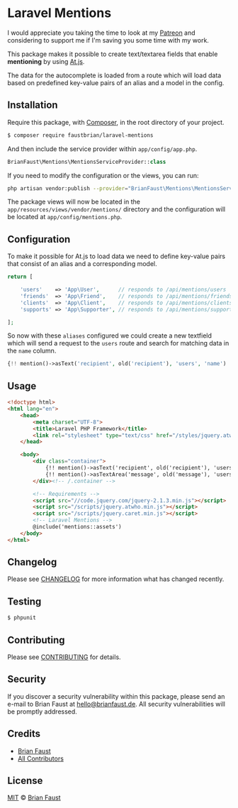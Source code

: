 # Laravel Mentions

I would appreciate you taking the time to look at my [Patreon](https://www.patreon.com/faustbrian) and considering to support me if I'm saving you some time with my work.

This package makes it possible to create text/textarea fields that enable **mentioning** by using [At.js](https://github.com/ichord/At.js).

The data for the autocomplete is loaded from a route which will load data based on predefined key-value pairs of an alias and a model in the config.

## Installation

Require this package, with [Composer](https://getcomposer.org/), in the root directory of your project.

``` bash
$ composer require faustbrian/laravel-mentions
```

And then include the service provider within `app/config/app.php`.

``` php
BrianFaust\Mentions\MentionsServiceProvider::class
```

If you need to modify the configuration or the views, you can run:

```bash
php artisan vendor:publish --provider="BrianFaust\Mentions\MentionsServiceProvider"
```

The package views will now be located in the `app/resources/views/vendor/mentions/` directory and the configuration will be located at `app/config/mentions.php`.

## Configuration

To make it possible for At.js to load data we need to define key-value pairs that consist of an alias and a corresponding model.

``` php
return [

    'users'    => 'App\User',      // responds to /api/mentions/users
    'friends'  => 'App\Friend',    // responds to /api/mentions/friends
    'clients'  => 'App\Client',    // responds to /api/mentions/clients
    'supports' => 'App\Supporter', // responds to /api/mentions/supports

];
```

So now with these `aliases` configured we could create a new textfield which will send a request to the `users` route and search for matching data in the `name` column.

``` php
{!! mention()->asText('recipient', old('recipient'), 'users', 'name') !!}
```

## Usage

```html
<!doctype html>
<html lang="en">
    <head>
        <meta charset="UTF-8">
        <title>Laravel PHP Framework</title>
        <link rel="stylesheet" type="text/css" href="/styles/jquery.atwho.min.css">
    </head>

    <body>
        <div class="container">
            {!! mention()->asText('recipient', old('recipient'), 'users', 'name') !!}
            {!! mention()->asTextArea('message', old('message'), 'users', 'name') !!}
        </div><!-- /.container -->

        <!-- Requirements -->
        <script src="//code.jquery.com/jquery-2.1.3.min.js"></script>
        <script src="/scripts/jquery.atwho.min.js"></script>
        <script src="/scripts/jquery.caret.min.js"></script>
        <!-- Laravel Mentions -->
        @include('mentions::assets')
    </body>
</html>
```

## Changelog

Please see [CHANGELOG](CHANGELOG.md) for more information what has changed recently.

## Testing

``` bash
$ phpunit
```

## Contributing

Please see [CONTRIBUTING](CONTRIBUTING.md) for details.

## Security

If you discover a security vulnerability within this package, please send an e-mail to Brian Faust at hello@brianfaust.de. All security vulnerabilities will be promptly addressed.

## Credits

- [Brian Faust](https://github.com/faustbrian)
- [All Contributors](../../contributors)

## License

[MIT](LICENSE) © [Brian Faust](https://brianfaust.de)
